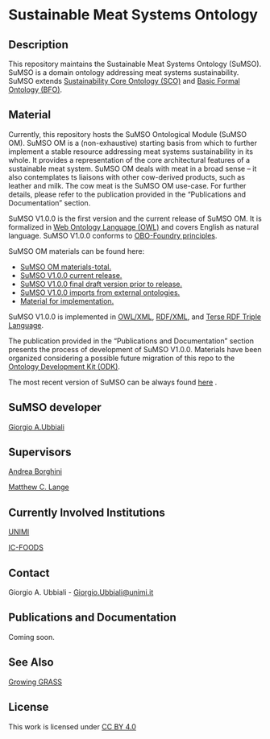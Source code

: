 # Sustainable Meat Systems Ontology

## Description

This repository maintains the Sustainable Meat Systems Ontology (SuMSO). SuMSO is a domain ontology addressing meat systems sustainability. SuMSO extends [Sustainability Core Ontology (SCO)](https://github.com/gioUbbiali/Sustainability-Core-Ontology) and [Basic Formal Ontology (BFO)](https://github.com/BFO-ontology/BFO-2020).

## Material

Currently, this repository hosts the SuMSO Ontological Module (SuMSO OM). SuMSO OM is a (non-exhaustive) starting basis from which to further implement a stable resource addressing meat systems sustainability in its whole. It provides a representation of the core architectural features of a sustainable meat system. 
SuMSO OM deals with meat in a broad sense – it also contemplates ts liaisons with other cow-derived products, such as leather and milk. The cow meat is the SuMSO OM use-case. For further details, please refer to the publication provided in the “Publications and Documentation” section.

SuMSO V1.0.0 is the first version and the current release of SuMSO OM. It is formalized in [Web Ontology Language (OWL)](https://www.w3.org/TR/owl2-overview/) and covers English as natural language. SuMSO V1.0.0  conforms to [OBO-Foundry principles](https://obofoundry.org/principles/fp-000-summary.html).

SuMSO OM materials can be found here:

- [SuMSO OM materials-total.](https://github.com/gioUbbiali/Sustainable-Meat-Systems-Ontology/tree/main/SuMSO)
- [SuMSO V1.0.0 current release.](https://github.com/gioUbbiali/Sustainable-Meat-Systems-Ontology/tree/main/SuMSO)
- [SuMSO V1.0.0 final draft version prior to release.](https://github.com/gioUbbiali/Sustainable-Meat-Systems-Ontology/tree/main/SuMSO/src/ontology)
- [SuMSO V1.0.0 imports from external ontologies. ](https://github.com/gioUbbiali/Sustainable-Meat-Systems-Ontology/tree/main/SuMSO/src/ontology/imports)
- [Material for implementation.](https://github.com/gioUbbiali/Sustainable-Meat-Systems-Ontology/tree/main/SuMSO/materials%20for%20implementation)

SuMSO V1.0.0 is implemented  in [OWL/XML](https://www.w3.org/TR/owl2-overview/), [RDF/XML](https://www.w3.org/TR/rdf-syntax-grammar/), and [Terse RDF Triple Language](https://www.w3.org/TR/turtle/). 

The publication provided in the “Publications and Documentation” section presents the process of development of SuMSO V1.0.0. Materials have been organized considering a possible future migration of this repo to the [Ontology Development Kit (ODK)](https://github.com/INCATools/ontology-development-kit).


The most recent version of SuMSO can be always found [here]( https://github.com/gioUbbiali/Sustainable-Meat-Systems-Ontology) .

##  SuMSO developer   

[Giorgio A.Ubbiali](https://orcid.org/0000-0001-7872-1770)

##  Supervisors  

[Andrea Borghini](https://orcid.org/0000-0002-2239-1482)

[Matthew C. Lange](https://orcid.org/0000-0002-6148-7962)

## Currently Involved Institutions

[UNIMI](https://www.unimi.it/it)

[IC-FOODS](https://www.ic-foods.org/)

## Contact

Giorgio A. Ubbiali - Giorgio.Ubbiali@unimi.it

## Publications and Documentation

Coming soon.

## See Also

[Growing GRASS](https://www.ggrass.org/)

## License
This work is licensed under [CC BY 4.0 ](https://creativecommons.org/licenses/by/4.0/)


